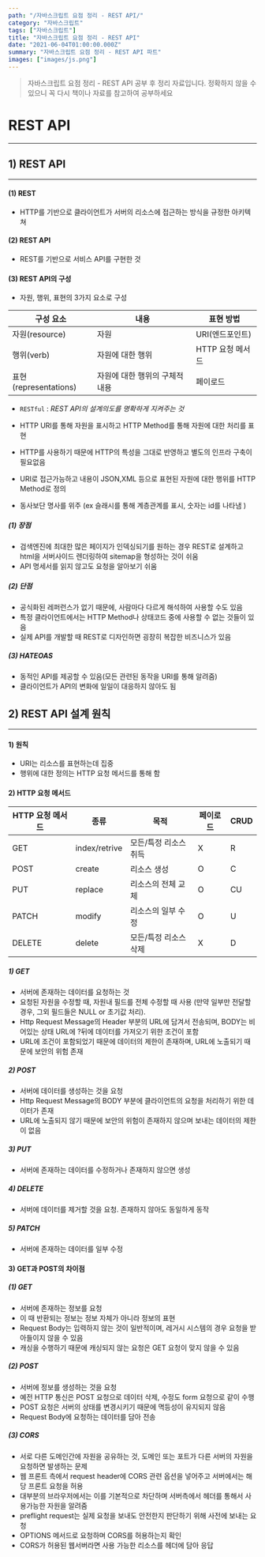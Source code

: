 ```yaml
---
path: "/자바스크립트 요점 정리 - REST API/"
category: "자바스크립트"
tags: ["자바스크립트"]
title: "자바스크립트 요점 정리 - REST API"
date: "2021-06-04T01:00:00.000Z"
summary: "자바스크립트 요점 정리 - REST API 파트"
images: ["images/js.png"]
---
```


> 자바스크립트 요점 정리 - REST API 공부 후 정리 자료입니다. 정확하지 않을 수 있으니 꼭 다시 책이나 자료를 참고하여 공부하세요

# REST API

---

## 1) REST API
---

#### (1) REST

* HTTP를 기반으로 클라이언트가 서버의 리소스에 접근하는 방식을 규정한 아키텍쳐

#### (2) REST API

* REST를 기반으로 서비스 API를 구현한 것

#### (3) REST API의 구성

* 자원, 행위, 표현의 3가지 요소로 구성

| 구성 요소             | 내용                           | 표현 방법        |
| --------------------- | ------------------------------ | ---------------- |
| 자원(resource)        | 자원                           | URI(엔드포인트)  |
| 행위(verb)            | 자원에 대한 행위               | HTTP 요청 메서드 |
| 표현(representations) | 자원에 대한 행위의 구체적 내용 | 페이로드         |

* `RESTful` :  _REST API의 설계의도를 명확하게 지켜주는 것_

* HTTP URI를 통해 자원을 표시하고 HTTP Method를 통해 자원에 대한 처리를 표현
* HTTP를 사용하기 때문에 HTTP의 특성을 그대로 반영하고 별도의 인프라 구축이 필요없음
* URI로 접근가능하고 내용이 JSON,XML 등으로 표현된 자원에 대한 행위를 HTTP Method로 정의
* 동사보단 명사를 위주 (ex 슬래시를 통해 계층관계를 표시, 숫자는 id를 나타냄 )

##### (1) 장점

- 검색엔진에 최대한 많은 페이지가 인덱싱되기를 원하는 경우 REST로 설계하고 html을 서버사이드 렌더링하여 sitemap을 형성하는 것이 쉬움
- API 명세서를 읽지 않고도 요청을 알아보기 쉬움

##### (2) 단점

- 공식화된 레퍼런스가 없기 때문에, 사람마다 다르게 해석하여 사용할 수도 있음
- 특정 클라이언트에서는 HTTP Method나 상태코드 중에 사용할 수 없는 것들이 있음
- 실제 API를 개발할 때 REST로 디자인하면 굉장히 복잡한 비즈니스가 있음

##### (3) HATEOAS

* 동적인 API를 제공할 수 있음(모든 관련된 동작을 URI를 통해 알려줌) 
* 클라이언트가 API의 변화에 일일이 대응하지 않아도 됨



## 2) REST API 설계 원칙
---
#### 1) 원칙

* URI는 리소스를 표현하는데 집중
* 행위에 대한 정의는 HTTP 요청 메서드를 통해 함

#### 2) HTTP 요청 메서드

| HTTP 요청 메서드 | 종류          | 목적                  | 페이로드 | CRUD |
| ---------------- | ------------- | --------------------- | -------- | ---- |
| GET              | index/retrive | 모든/특정 리소스 취득 | X        | R    |
| POST             | create        | 리소스 생성           | O        | C    |
| PUT              | replace       | 리소스의 전체 교체    | O        | CU   |
| PATCH            | modify        | 리소스의 일부 수정    | O        | U    |
| DELETE           | delete        | 모든/특정 리소스 삭제 | X        | D    |

##### 1) GET 

* 서버에 존재하는 데이터를 요청하는 것 
* 요청된 자원을 수정할 때, 자원내 필드를 전체 수정할 때 사용 (만약 일부만 전달할 경우, 그외 필드들은 NULL or 초기값 처리).
* Http Request Message의 Header 부분의 URL에 담겨서 전송되며, BODY는 비어있는 상태 URL에 ?뒤에 데이터를 가져오기 위한 조건이 포함
* URL에 조건이 포함되었기 때문에 데이터의 제한이 존재하며, URL에 노출되기 때문에 보안의 위험 존재

##### 2) POST 

* 서버에 데이터를 생성하는 것을 요청
* Http Request Message의 BODY 부분에 클라이언트의 요청을 처리하기 위한 데이터가 존재
* URL에 노출되지 않기 때문에 보안의 위험이 존재하지 않으며 보내는 데이터의 제한이 없음

##### 3) PUT  

* 서버에 존재하는 데이터를 수정하거나 존재하지 않으면 생성

##### 4) DELETE 

* 서버에 데이터를 제거할 것을 요청. 존재하지 않아도 동일하게 동작

##### 5) PATCH

* 서버에 존재하는 데이터를 일부 수정



#### 3) GET과 POST의 차이점

##### (1) GET

* 서버에 존재하는 정보를 요청
* 이 때 반환되는 정보는 정보 자체가 아니라 정보의 표현
* Request Body는 입력하지 않는 것이 일반적이며, 레거시 시스템의 경우 요청을 받아들이지 않을 수 있음
* 캐싱을 수행하기 때문에 캐싱되지 않는 요청은 GET 요청이 맞지 않을 수 있음

##### (2) POST

* 서버에 정보를 생성하는 것을 요청
* 예전 HTTP 통신은 POST 요청으로 데이터 삭제, 수정도 form 요청으로 같이 수행 
* POST 요청은 서버의 상태를 변경시키기 때문에 멱등성이 유지되지 않음
* Request Body에 요청하는 데이터를 담아 전송

##### (3) CORS

* 서로 다른 도메인간에 자원을 공유하는 것, 도메인 또는 포트가 다른 서버의 자원을 요청하면 발생하는 문제 
* 웹 프론트 측에서 request header에 CORS 관련 옵션을 넣어주고 서버에서는 해당 프론트 요청을 허용
* 대부분의 브라우저에서는 이를 기본적으로 차단하며 서버측에서 헤더를 통해서 사용가능한 자원을 알려줌
* preflight request는 실제 요청을 보내도 안전한지 판단하기 위해 사전에 보내는 요청
* OPTIONS 메서드로 요청하며 CORS를 허용하는지 확인
* CORS가 허용된 웹서버라면 사용 가능한 리소스를 헤더에 담아 응답
